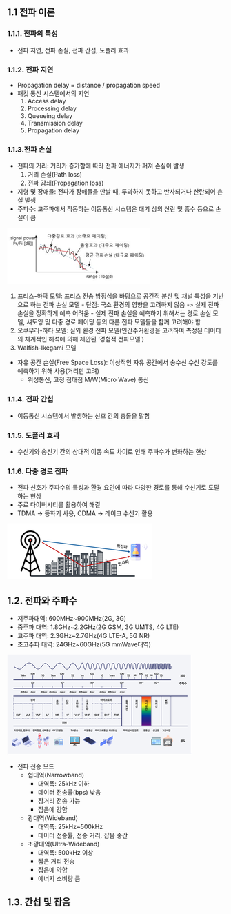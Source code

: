 ## 1.1 전파 이론
### 1.1.1. 전파의 특성
- 전파 지연, 전파 손실, 전파 간섭, 도플러 효과
### 1.1.2. 전파 지연
- Propagation delay = distance / propagation speed
- 패킷 통신 시스템에서의 지연
    1) Access delay
	2) Processing delay
	3) Queueing delay
	4) Transmission delay
	5) Propagation delay
### 1.1.3.전파 손실
- 전파의 거리: 거리가 증가함에 따라 전파 에너지가 퍼져 손실이 발생
	1) 거리 손실(Path loss)
	2) 전파 감쇄(Propagation loss)
- 지형 및 장애물: 전파가 장애물을 만날 때, 투과하지 못하고 반사되거나 산란되어 손실 발생
- 주파수: 고주파에서 작동하는 이동통신 시스템은 대기 상의 산란 및 흡수 등으로 손실이 큼
	  
![전파 손실의 변동성 비교(출처_정보통신기술용어해설)](./img/propagation_loss.png)

1) 프리스-하탁 모델: 프리스 전송 방정식을 바탕으로 공간적 분산 및 채널 특성을 기반으로 하는 전파 손실 모델
	    - 단점: 국소 환경의 영향을 고려하지 않음 -> 실제 전파 손실을 정확하게 예측 어려움
	    - 실제 전파 손실을 예측하기 위해서는 경로 손실 모델, 섀도잉 및 다중 경로 페이딩 등의 다른 전파 모델들을 함께 고려해야 함
2) 오쿠무라-하타 모델: 실외 환경 전파 모델(인간주거환경을 고려하여 측정된 데이터의 체계적인 해석에 의해 제안된 ‘경험적 전파모델’)
3) Walfish-Ikegami 모델
- 자유 공간 손실(Free Space Loss): 이상적인 자유 공간에서 송수신 수신 강도를 예측하기 위해 사용(거리만 고려) 
    - 위성통신, 고정 점대점 M/W(Micro Wave) 통신
### 1.1.4. 전파 간섭
- 이동통신 시스템에서 발생하는 신호 간의 충돌을 말함
### 1.1.5. 도플러 효과
- 수신기와 송신기 간의 상대적 이동 속도 차이로 인해 주파수가 변화하는 현상 
### 1.1.6. 다중 경로 전파
- 전파 신호가 주파수의 특성과 환경 요인에 따라 다양한 경로를 통해 수신기로 도달하는 현상
- 주로 다이버시티를 활용하여 해결
- TDMA -> 등화기 사용, CDMA -> 레이크 수신기 활용

![다중 경로 페이딩](img/multi-path-fading.png)

## 1.2. 전파와 주파수
- 저주파대역: 600MHz~900MHz(2G, 3G)
- 중주파 대역: 1.8GHz~2.2GHz(2G GSM, 3G UMTS, 4G LTE)
- 고주파 대역: 2.3GHz~2.7GHz(4G LTE-A, 5G NR)
- 초고주파 대역: 24GHz~60GHz(5G mmWave대역)

![전자파의 분류(출처_한국방송통신전파진흥원)](./img/propagation_index.png)

- 전파 전송 모드
  - 협대역(Narrowband)
    - 대역폭: 25kHz 이하
    - 데이터 전송률(bps) 낮음
    - 장거리 전송 가능
    - 잡음에 강함
  - 광대역(Wideband)
    - 대역폭: 25kHz~500kHz
    - 데이터 전송률, 전송 거리, 잡음 중간
  - 초광대역(Ultra-Wideband)
    - 대역폭: 500kHz 이상
    - 짧은 거리 전송
    - 잡음에 약함
    - 에너지 소비량 큼
    
## 1.3. 간섭 및 잡음
